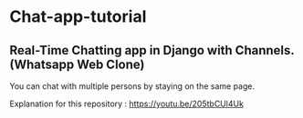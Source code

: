 # Chat-app-tutorial
## Real-Time Chatting app in Django with Channels. (Whatsapp Web Clone)
You can chat with multiple persons by staying on the same page.

Explanation for this repository : https://youtu.be/205tbCUl4Uk
